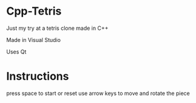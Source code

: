 # Cpp-Tetris

Just my try at a tetris clone made in C++

Made in Visual Studio 

Uses Qt

# Instructions
press space to start or reset
use arrow keys to move and rotate the piece
